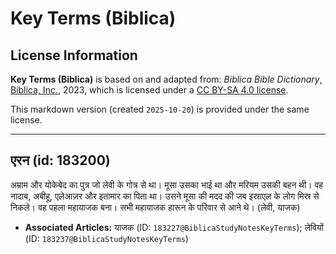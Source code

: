 # Key Terms (Biblica)

## License Information

**Key Terms (Biblica)** is based on and adapted from: _Biblica Bible Dictionary_, [Biblica, Inc.](https://www.biblica.com/), 2023, which is licensed under a [CC BY-SA 4.0 license](https://creativecommons.org/licenses/by-sa/4.0/legalcode.en).

This markdown version (created `2025-10-20`) is provided under the same license.



--------------------------------

## एरन (id: 183200)

अम्राम और योकेबेद का पुत्र जो लेवी के गोत्र से था। मूसा उसका भाई था और मरियम उसकी बहन थी। वह नादाब, अबीहू, एलेआज़र और इतामार का पिता था। उसने मूसा की मदद की जब इस्राएल के लोग मिस्र से निकले। वह पहला महायाजक बना। सभी महायाजक हारून के परिवार से आने थे। (लेवी, याजक)

* **Associated Articles:** याजक (ID: `183227@BiblicaStudyNotesKeyTerms`); लेवियों (ID: `183237@BiblicaStudyNotesKeyTerms`)

